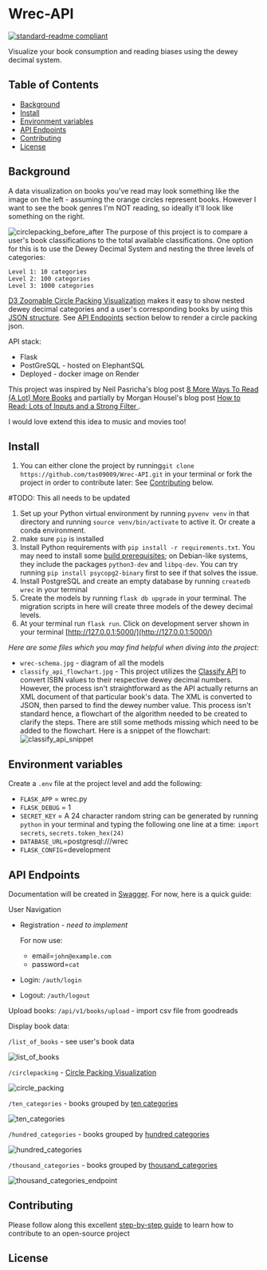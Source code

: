 # Wrec-API
[![standard-readme compliant](https://img.shields.io/badge/readme%20style-standard-brightgreen.svg?style=flat-square)](https://github.com/RichardLitt/standard-readme)

Visualize your book consumption and reading biases using the dewey decimal system.
## Table of Contents
- [Background](#background)
- [Install](#install)
- [Environment variables](#env-variables)
- [API Endpoints](#api-endpoints)
- [Contributing](#contributing)
- [License](#license)


## Background
A data visualization on books you've read may look something like the image on the left - assuming the orange circles represent books. However I want to see the book genres I'm NOT reading, so ideally it'll look like something on the right.

![circlepacking_before_after](media/circlepacking_before_after.png)
The purpose of this project is to compare a user's book classifications to the total available classifications. One option for this is to use the Dewey Decimal System and nesting the three levels of categories:

```
Level 1: 10 categories
Level 2: 100 categories
Level 3: 1000 categories
```

[D3 Zoomable Circle Packing Visualization](http://jeromefroe.github.io/circlepackeR/) makes it easy to show nested dewey decimal categories and a user's corresponding books by using this [JSON structure](https://gist.githubusercontent.com/mbostock/1093025/raw/05621a578a66fba4d2cbf5a77e2d1bb3a27ac3d4/flare.json). See [API Endpoints](#api-endpoints) section below to render a circle packing json.

API stack:
- Flask
- PostGreSQL - hosted on ElephantSQL
- Deployed - docker image on Render

This project was inspired by Neil Pasricha's blog post [8 More Ways To Read (A Lot) More Books](https://www.neil.blog/articles/8-more-ways-to-read-a-lot-more-books#yui_3_17_2_1_1687286122789_289) and partially by Morgan Housel's blog post [How to Read: Lots of Inputs and a Strong Filter ](https://collabfund.com/blog/how-to-read-lots-of-inputs-and-a-strong-filter/).


I would love extend this idea to music and movies too!
## Install

1. You can either clone the project by running`git clone https://github.com/tas09009/Wrec-API.git` in your terminal or fork the project in order to contribute later: See [Contributing](#contributing) below.

#TODO: This all needs to be updated
1. Set up your Python virtual environment by running `pyvenv venv` in that directory and running `source venv/bin/activate` to active it. Or create a conda environment.
2. make sure `pip` is installed
3. Install Python requirements with `pip install -r requirements.txt`. You may need to install some [build prerequisites](https://www.psycopg.org/docs/install.html#build-prerequisites); on Debian-like systems, they include the packages `python3-dev` and `libpq-dev`. You can try running `pip install psycopg2-binary` first to see if that solves the issue.
4. Install PostgreSQL and create an empty database by running `createdb wrec` in your terminal
5. Create the models by running `flask db upgrade` in your terminal. The migration scripts in here will create three models of the dewey decimal levels.
7. At your terminal run `flask run`. Click on development server shown in your terminal [http://127.0.0.1:5000/](http://127.0.0.1:5000/)

*Here are some files which you may find helpful when diving into the project:*
- `wrec-schema.jpg` - diagram of all the models
- `classify_api_flowchart.jpg` - This project utilizes the [Classify API](http://classify.oclc.org/classify2/api_docs/index.html) to convert ISBN values to their respective dewey decimal numbers. However, the process isn't straightforward as the API actually returns an XML document of that particular book's data. The XML is converted to JSON, then parsed to find the dewey number value. This process isn't standard hence, a flowchart of the algorithm needed to be created to clarify the steps. There are still some methods missing which need to be added to the flowchart. Here is a snippet of the flowchart:
![classify_api_snippet](./backend_flask/classify_api_snippet.jpg)

## Environment variables
Create a `.env` file at the project level and add the following:

- `FLASK_APP` = wrec.py
- `FLASK_DEBUG` = 1
- `SECRET_KEY` = A 24 character random string can be generated by running `python` in your terminal and typing the following one line at a time: `import secrets`, `secrets.token_hex(24)`
- `DATABASE_URL`=postgresql:///wrec
- `FLASK_CONFIG`=development

## API Endpoints
Documentation will be created in [Swagger](https://swagger.io/). For now, here is a quick guide:

User Navigation
- Registration - *need to implement*

	For now use:
	- email=`john@example.com`
	- password=`cat`
- Login: `/auth/login`
- Logout: `/auth/logout`

Upload books:
`/api/v1/books/upload` - import csv file from goodreads

Display book data:

`/list_of_books` - see user's book data

![list_of_books](media/list_of_books_endpoint.png)

`/circlepacking` - [Circle Packing Visualization](http://jeromefroe.github.io/circlepackeR/)

![circle_packing](media/circlepacking_endpoint.png)

`/ten_categories` - books grouped by [ten categories](https://github.com/tas09009/Wrec-API/blob/main/externalFiles/dewey_classifications/DDSGORun0.csv)

![ten_categories](media/ten_categories_endpoint.png)

`/hundred_categories` - books grouped by [hundred categories](https://github.com/tas09009/Wrec-API/blob/main/externalFiles/dewey_classifications/DDSGORun1.csv)

![hundred_categories](media/hundred_categories_endpoint.png)

`/thousand_categories` - books grouped by [thousand_categories](https://github.com/tas09009/Wrec-API/blob/main/externalFiles/dewey_classifications/DDSGORun2.csv)

![thousand_categories_endpoint](media/thousand_categories_endpoint.png)

## Contributing
Please follow along this excellent [step-by-step guide](https://www.dataschool.io/how-to-contribute-on-github/) to learn how to contribute to an open-source project

## License